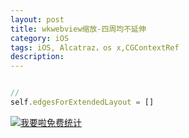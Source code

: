 ```yaml
---
layout: post
title: wkwebview缩放-四周均不延伸
category: iOS
tags: iOS, Alcatraz，os x,CGContextRef
description:
---
```



```javascript

//
self.edgesForExtendedLayout = []


```










<script language="javascript" type="text/javascript" src="//js.users.51.la/19176892.js"></script>
<noscript><a href="//www.51.la/?19176892" target="_blank"><img alt="&#x6211;&#x8981;&#x5566;&#x514D;&#x8D39;&#x7EDF;&#x8BA1;" src="//img.users.51.la/19176892.asp" style="border:none" /></a></noscript>


